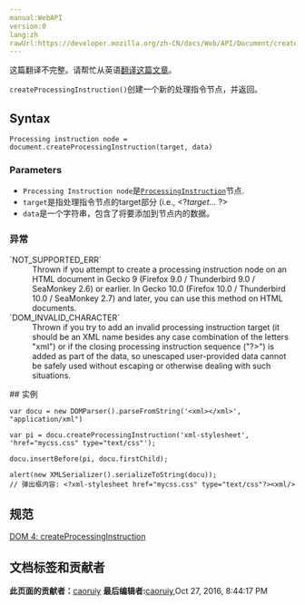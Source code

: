 ```yaml
---
manual:WebAPI
version:0
lang:zh
rawUrl:https://developer.mozilla.org/zh-CN/docs/Web/API/Document/createProcessingInstruction
---
```




这篇翻译不完整。请帮忙从英语[翻译这篇文章](%25982 "")。






`createProcessingInstruction()`创建一个新的处理指令节点，并返回。


## Syntax<a name="Syntax"></a>

```
Processing instruction node = document.createProcessingInstruction(target, data)
```

### Parameters<a name="Parameters"></a>

* `Processing Instruction node`是[`ProcessingInstruction`](%3022 "此页面仍未被本地化, 期待您的翻译!")节点.
* `target`是指处理指令节点的target部分 (i.e., &lt;?*target*... ?&gt;
* `data`是一个字符串，包含了将要添加到节点内的数据。

### 异常<a name="Notes"></a>
<dl><dt id=''>`NOT_SUPPORTED_ERR`</dt><dd>Thrown if you attempt to create a processing instruction node on an HTML document in Gecko 9 (Firefox 9.0 / Thunderbird 9.0 / SeaMonkey 2.6) or earlier. In Gecko 10.0 (Firefox 10.0 / Thunderbird 10.0 / SeaMonkey 2.7) and later, you can use this method on HTML documents.</dd><dt id=''>`DOM_INVALID_CHARACTER`</dt><dd>Thrown if you try to add an invalid processing instruction target (it should be an XML name besides any case combination of the letters &quot;xml&quot;) or if the closing processing instruction sequence (&quot;?&gt;&quot;) is added as part of the data, so unescaped user-provided data cannot be safely used without escaping or otherwise dealing with such situations.</dd></dl>
## 实例<a name="Example"></a>

```
var docu = new DOMParser().parseFromString('<xml></xml>',  "application/xml")

var pi = docu.createProcessingInstruction('xml-stylesheet', 'href="mycss.css" type="text/css"');

docu.insertBefore(pi, docu.firstChild);

alert(new XMLSerializer().serializeToString(docu));
// 弹出框内容: <?xml-stylesheet href="mycss.css" type="text/css"?><xml/>
```

## 规范<a name="Specification"></a>


[DOM 4: createProcessingInstruction](%25983 "")




## 文档标签和贡献者
**此页面的贡献者：**[caoruiy](%4416 "")
**最后编辑者:**[caoruiy](%4416 ""),<time>Oct 27, 2016, 8:44:17 PM</time>


